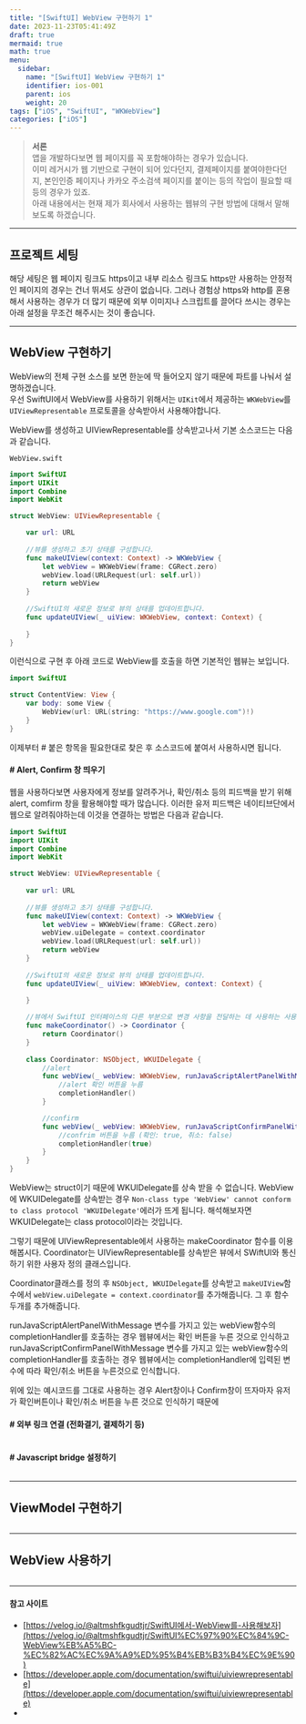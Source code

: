 ```yaml
---
title: "[SwiftUI] WebView 구현하기 1"
date: 2023-11-23T05:41:49Z
draft: true
mermaid: true
math: true
menu:
  sidebar:
    name: "[SwiftUI] WebView 구현하기 1"
    identifier: ios-001
    parent: ios
    weight: 20
tags: ["iOS", "SwiftUI", "WKWebView"]
categories: ["iOS"]
---
```


> **서론**\
> 앱을 개발하다보면 웹 페이지를 꼭 포함해야하는 경우가 있습니다.\
> 이미 레거시가 웹 기반으로 구현이 되어 있다던지, 
> 결제페이지를 붙여야한다던지, 본인인증 페이지나 카카오 주소검색 페이지를 붙이는 등의 작업이 필요할 때 등의 경우가 있죠.\
> 아래 내용에서는 현재 제가 회사에서 사용하는 웹뷰의 구현 방법에 대해서 말해보도록 하겠습니다.

---
## 프로젝트 세팅
해당 세팅은 웹 페이지 링크도 https이고 내부 리소스 링크도 https만 사용하는 안정적인 페이지의 경우는 건너 뛰셔도 상관이 없습니다.
그러나 경험상 https와 http를 혼용해서 사용하는 경우가 더 많기 때문에 외부 이미지나 스크립트를 끌어다 쓰시는 경우는 아래 설정을 무조건 해주시는 것이 좋습니다.


---
## WebView 구현하기
WebView의 전체 구현 소스를 보면 한눈에 딱 들어오지 않기 때문에 파트를 나눠서 설명하겠습니다.\
우선 SwiftUI에서 WebView를 사용하기 위해서는 `UIKit`에서 제공하는 `WKWebView`를 
`UIViewRepresentable` 프로토콜을 상속받아서 사용해야합니다.

WebView를 생성하고 UIViewRepresentable를 상속받고나서 기본 소스코드는 다음과 같습니다.

`WebView.swift`
```swift
import SwiftUI
import UIKit
import Combine
import WebKit

struct WebView: UIViewRepresentable {

    var url: URL
    
    //뷰를 생성하고 초기 상태를 구성합니다.
    func makeUIView(context: Context) -> WKWebView {
        let webView = WKWebView(frame: CGRect.zero)
        webView.load(URLRequest(url: self.url))
        return webView
    }
    
    //SwiftUI의 새로운 정보로 뷰의 상태를 업데이트합니다.
    func updateUIView(_ uiView: WKWebView, context: Context) {
        
    }
}
```
이런식으로 구현 후 아래 코드로 WebView를 호출을 하면 기본적인 웹뷰는 보입니다.
```swift
import SwiftUI

struct ContentView: View {
    var body: some View {
        WebView(url: URL(string: "https://www.google.com")!)
    }
}
```
이제부터 # 붙은 항목을 필요한대로 찾은 후 소스코드에 붙여서 사용하시면 됩니다.

#### # Alert, Confirm 창 띄우기
웹을 사용하다보면 사용자에게 정보를 알려주거나, 확인/취소 등의 피드백을 받기 위해 alert, comfirm 창을 활용해야할 때가 많습니다.
이러한 유저 피드백은 네이티브단에서 웹으로 알려줘야하는데 이것을 연결하는 방법은 다음과 같습니다.

```swift
import SwiftUI
import UIKit
import Combine
import WebKit

struct WebView: UIViewRepresentable {
    
    var url: URL
    
    //뷰를 생성하고 초기 상태를 구성합니다.
    func makeUIView(context: Context) -> WKWebView {
        let webView = WKWebView(frame: CGRect.zero)
        webView.uiDelegate = context.coordinator
        webView.load(URLRequest(url: self.url))
        return webView
    }
    
    //SwiftUI의 새로운 정보로 뷰의 상태를 업데이트합니다.
    func updateUIView(_ uiView: WKWebView, context: Context) {
        
    }

    //뷰에서 SwiftUI 인터페이스의 다른 부분으로 변경 사항을 전달하는 데 사용하는 사용자 정의 인스턴스를 만듭니다.
    func makeCoordinator() -> Coordinator {
        return Coordinator()
    }
    
    class Coordinator: NSObject, WKUIDelegate {
        //alert
        func webView(_ webView: WKWebView, runJavaScriptAlertPanelWithMessage message: String, initiatedByFrame frame: WKFrameInfo, completionHandler: @escaping () -> Void) {
            //alert 확인 버튼을 누름
            completionHandler()
        }

        //confirm
        func webView(_ webView: WKWebView, runJavaScriptConfirmPanelWithMessage message: String, initiatedByFrame frame: WKFrameInfo, completionHandler: @escaping (Bool) -> Void) {
            //confrim 버튼을 누름 (확인: true, 취소: false)
            completionHandler(true)
        }
    }
}
```
WebView는 struct이기 때문에 WKUIDelegate를 상속 받을 수 없습니다. 
WebView에 WKUIDelegate를 상속받는 경우 
`Non-class type 'WebView' cannot conform to class protocol 'WKUIDelegate'`에러가 뜨게 됩니다.
해석해보자면 WKUIDelegate는 class protocol이라는 것입니다.

그렇기 때문에 UIViewRepresentable에서 사용하는 makeCoordinator 함수를 이용해봅시다.
Coordinator는 UIViewRepresentable를 상속받은 뷰에서 SWiftUI와 통신하기 위한 사용자 정의 클래스입니다.

Coordinator클래스를 정의 후 `NSObject, WKUIDelegate`를 상속받고 `makeUIView`함수에서 
`webView.uiDelegate = context.coordinator`를 추가해줍니다. 그 후 함수 두개를 추가해줍니다. 

runJavaScriptAlertPanelWithMessage 변수를 가지고 있는 webView함수의 completionHandler를 호출하는 경우 
웹뷰에서는 확인 버튼을 누른 것으로 인식하고
runJavaScriptConfirmPanelWithMessage 변수를 가지고 있는 webView함수의 completionHandler를 호출하는 경우
웹뷰에서는 completionHandler에 입력된 변수에 따라 확인/취소 버튼을 누른것으로 인식합니다.

위에 있는 예시코드를 그대로 사용하는 경우 Alert창이나 Confirm창이 뜨자마자 유저가 확인버튼이나 확인/취소 버튼을 누른 것으로 인식하기 때문에


#### # 외부 링크 연결 (전화결기, 결제하기 등)
```swift
```
#### # Javascript bridge 설정하기
```swift
```
---
## ViewModel 구현하기
```swift
```
---
## WebView 사용하기

```swift
```
---
#### 참고 사이트
* [https://velog.io/@altmshfkgudtjr/SwiftUI에서-WebView를-사용해보자](https://velog.io/@altmshfkgudtjr/SwiftUI%EC%97%90%EC%84%9C-WebView%EB%A5%BC-%EC%82%AC%EC%9A%A9%ED%95%B4%EB%B3%B4%EC%9E%90)
* [https://developer.apple.com/documentation/swiftui/uiviewrepresentable](https://developer.apple.com/documentation/swiftui/uiviewrepresentable)
* 